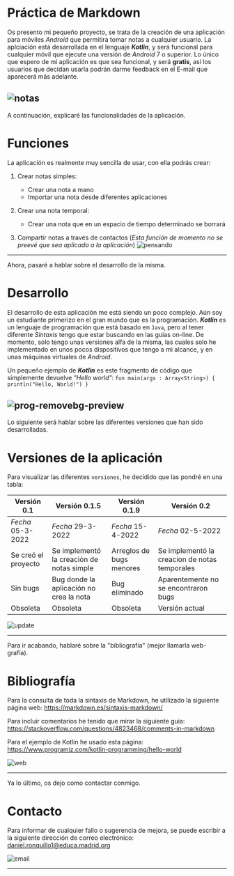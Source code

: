 # Práctica de Markdown
Os presento mi pequeño proyecto, se trata de la creación de una aplicación para móviles *Android* que permitira tomar notas a cualquier usuario. 
La aplciación está desarrollada en el lenguaje ***Kotlin***, y será funcional para cualquier móvil que ejecute una versión de *Android* 7 o superior. 
Lo único que espero de mi aplicación es que sea funcional, y será **gratis**,  así los usuarios que decidan usarla podrán darme feedback en el E-mail que aparecerá
más adelante. 


![notas](https://user-images.githubusercontent.com/103997962/170238928-e722e0af-195f-44e4-9310-04205aeba5f5.png)
---------------------------------------
A continuación, explicaré las funcionalidades de la aplicación. 

# Funciones 
La aplicación es realmente muy sencilla de usar, con ella podrás crear: 

[//]: <> (Aqui es donde pondré las diferentes listas)
1. Crear notas simples: 
     - Crear una nota a mano
     - Importar una nota desde diferentes aplicaciones
  
2. Crear una nota temporal:
     - Crear una nota que en un espacio de tiempo determinado se borrará

3. Compartir notas a través de contactos (*Esta función de momento no se preevé que sea aplicada a la aplicación*)
![pensando](https://user-images.githubusercontent.com/103997962/170246662-65aea3bf-be58-438a-b43a-844ef8742eea.png)


----------------------------------------
Ahora, pasaré a hablar sobre el desarrollo de la misma. 

# Desarrollo
El desarrollo de esta aplicación me está siendo un poco complejo. Aún soy un estudiante primerizo en el gran mundo que es la programación.
***Kotlin*** es un lenguaje de programación que está basado en `Java`, pero al tener diferente *Sintaxis* tengo que estar buscando en las guias on-line. 
De momento, solo tengo unas versiones alfa de la misma, las cuales solo he implementado en unos pocos dispositivos que tengo a mi alcance, y en unas máquinas virtuales de *Android*. 

Un pequeño ejemplo de ***Kotlin*** es este fragmento de código que simplemente devuelve *"Hello world"*: 
`fun main(args : Array<String>) {
    println("Hello, World!")
}`

![prog-removebg-preview](https://user-images.githubusercontent.com/103997962/170244980-8771d4ce-5777-4ad1-8bdf-09671f7b55cf.png)
----------------------------------------
Lo siguiente será hablar sobre las diferentes versiones que han sido desarrolladas. 
# Versiones de la aplicación
  [//]: <> (Aquí es donde será introducida la tabla)
  
  Para visualizar las diferentes `versiones`, he decidido que las pondré en una tabla:
  
  | **Versión 0.1**     | **Versión 0.1.5**                          | **Versión 0.1.9**         | **Versión 0.2**                                 |
  |-------------------- |--------------------------------------------|---------------------------|-------------------------------------------------|
  | *Fecha* 05-3-2022   | *Fecha* 29-3-2022                          | *Fecha* 15-4-2022         | *Fecha* 02-5-2022                               | 
  | Se creó el proyecto | Se implementó la creación de notas simple  | Arreglos de bugs menores  | Se implementó la creacion de notas temporales   |
  | Sin bugs            | Bug donde la aplicación no crea la nota    | Bug eliminado             | Aparentemente no se encontraron bugs            | 
  | Obsoleta            | Obsoleta                                   | Obsoleta                  | Versión actual                                  | 
 
 ![update](https://user-images.githubusercontent.com/103997962/170250858-5c9ddecf-2f76-43a8-a1f8-4506c8ace3f7.png)

  ---------------------------------------------
  Para ir acabando, hablaré sobre la "bibliografía" (mejor llamarla web-grafía). 
  
# Bibliografía

[//]: <> (Los enlaces están en esta sección)
Para la consulta de toda la sintaxis de Markdown, he utilizado la siguiente página web: <https://markdown.es/sintaxis-markdown/>

Para incluir comentarios he tenido que mirar la siguiente guia: <https://stackoverflow.com/questions/4823468/comments-in-markdown> 

Para el ejemplo de Kotlin he usado esta página: <https://www.programiz.com/kotlin-programming/hello-world>

![web](https://user-images.githubusercontent.com/103997962/170251711-b72fa731-343a-4ef3-82d2-4fb2749d2468.png)

-----------------------------------------------
Ya lo último, os dejo como contactar conmigo. 
# Contacto
 Para informar de cualquier fallo o sugerencia de mejora, se puede escribir a la siguiente dirección de correo electrónico: daniel.ronquillo1@educa.madrid.org

![email](https://user-images.githubusercontent.com/103997962/170251990-64d7c66b-16c5-4e92-9c78-da0101a3ff1b.png)


-----------------------------------------------
 

